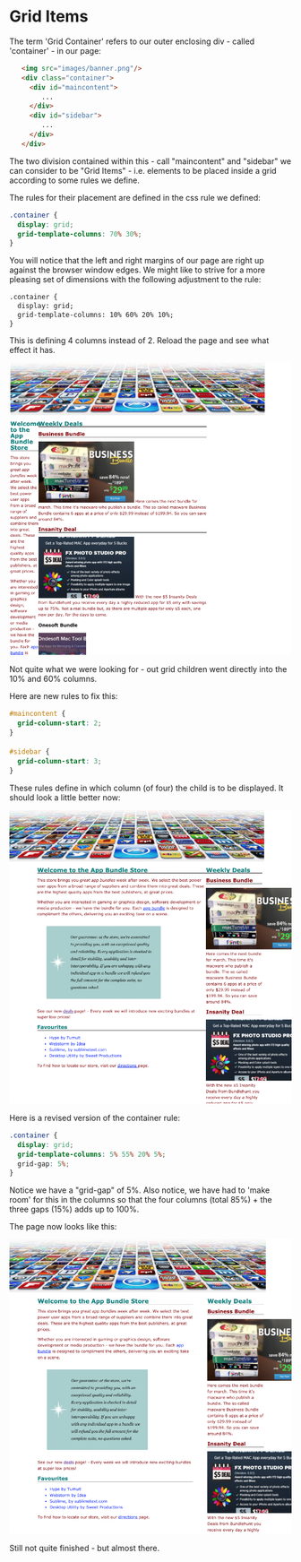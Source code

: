 # Grid Items

The term 'Grid Container' refers to  our outer enclosing div - called 'container' - in our page:

~~~html
   <img src="images/banner.png"/>
   <div class="container">
     <div id="maincontent">
        ...
     </div>
     <div id="sidebar">
        ...
     </div>
   </div>
~~~


The two division contained within this - call "maincontent" and "sidebar" we can consider to be "Grid Items" - i.e. elements to be placed inside a grid according to some rules we define.

The rules for their placement are defined in the css rule we defined:

~~~css
.container {
  display: grid;
  grid-template-columns: 70% 30%;
}
~~~

You will notice that the left and right margins of our page are right up against the browser window edges. We might like to strive for a more pleasing set of dimensions with the following adjustment to the rule:

~~~
.container {
  display: grid;
  grid-template-columns: 10% 60% 20% 10%;
}
~~~

This is defining 4 columns instead of 2. Reload the page and see what effect it has.

![](img/33x.png)

Not quite what we were looking for - out grid children went directly into the 10% and 60% columns.

Here are new rules to fix this:

~~~css
#maincontent {
  grid-column-start: 2;
}

#sidebar {
  grid-column-start: 3;
}
~~~

These rules define in which column (of four) the child is to be displayed. It should look a little better now:

![](img/34x.png)

Here is a revised version of the container rule:

~~~css
.container {
  display: grid;
  grid-template-columns: 5% 55% 20% 5%;
  grid-gap: 5%;
}
~~~

Notice we have a "grid-gap" of 5%. Also notice, we have had to 'make room' for this in the columns so that the four columns (total 85%) + the three gaps (15%) adds up to 100%.

The page now looks like this:

![](img/35x.png)

Still not quite finished - but almost there.
